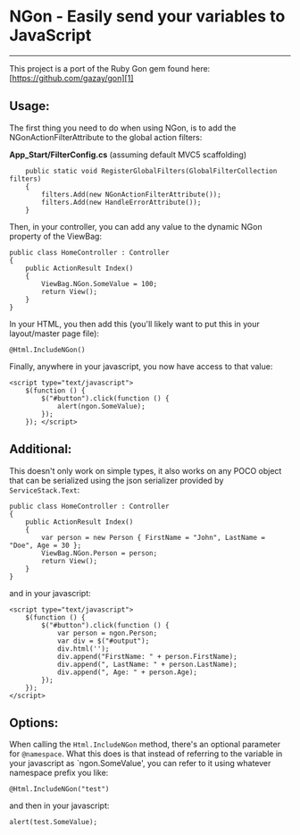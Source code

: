 NGon - Easily send your variables to JavaScript
===============


----------


This project is a port of the Ruby Gon gem found here: [https://github.com/gazay/gon][1]

Usage:
------

The first thing you need to do when using NGon, is to add the NGonActionFilterAttribute to the global action filters:

**App_Start/FilterConfig.cs** (assuming default MVC5 scaffolding)

        public static void RegisterGlobalFilters(GlobalFilterCollection filters)
        {
            filters.Add(new NGonActionFilterAttribute());
            filters.Add(new HandleErrorAttribute());
        }

Then, in your controller, you can add any value to the dynamic NGon property of the ViewBag:

    public class HomeController : Controller
    {
        public ActionResult Index()
        {
            ViewBag.NGon.SomeValue = 100;
            return View();
        }
    }

In your HTML, you then add this (you'll likely want to put this in your layout/master page file):

    @Html.IncludeNGon()

Finally, anywhere in your javascript, you now have access to that value:

    <script type="text/javascript">
        $(function () {
            $("#button").click(function () {
                alert(ngon.SomeValue);
            });
        }); </script>

Additional:
------

This doesn't only work on simple types, it also works on any POCO object that can be serialized using the json serializer provided by `ServiceStack.Text`:

    public class HomeController : Controller
    {
        public ActionResult Index()
        {
            var person = new Person { FirstName = "John", LastName = "Doe", Age = 30 };
            ViewBag.NGon.Person = person;
            return View();
        }
    }

and in your javascript:

    <script type="text/javascript">
        $(function () {
            $("#button").click(function () {
                var person = ngon.Person;
                var div = $("#output");
                div.html('');
                div.append("FirstName: " + person.FirstName);
                div.append(", LastName: " + person.LastName);
                div.append(", Age: " + person.Age);
            });
        });
    </script>

Options:
------

When calling the `Html.IncludeNGon` method, there's an optional parameter for `@namespace`. What this does is that instead of referring to the variable in your javascript as `ngon.SomeValue', you can refer to it using whatever namespace prefix you like:

    @Html.IncludeNGon("test")

and then in your javascript:

    alert(test.SomeValue);

  [1]: https://github.com/gazay/gon
